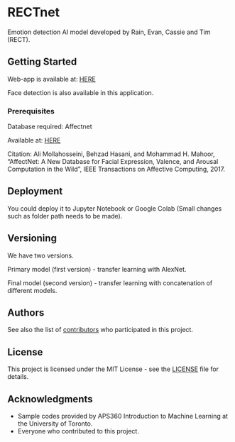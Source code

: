 # RECTnet
Emotion detection AI model developed by Rain, Evan, Cassie and Tim (RECT).

## Getting Started

Web-app is available at: [HERE](RECTnet.ml/demo) 

Face detection is also available in this application.

### Prerequisites

Database required: Affectnet

Available at: [HERE](http://mohammadmahoor.com/affectnet/)

Citation: Ali Mollahosseini, Behzad Hasani, and Mohammad H. Mahoor, “AffectNet: A New Database for Facial Expression, Valence, and Arousal Computation in the Wild”, IEEE Transactions on Affective Computing, 2017.

## Deployment

You could deploy it to Jupyter Notebook or Google Colab (Small changes such as folder path needs to be made).

## Versioning

We have two versions.

Primary model (first version) - transfer learning with AlexNet.

Final model (second version) - transfer learning with concatenation of different models.

## Authors

See also the list of [contributors](https://github.com/Kexin6/RECTnet/contributors) who participated in this project.

## License

This project is licensed under the MIT License - see the [LICENSE](LICENSE) file for details.

## Acknowledgments

* Sample codes provided by APS360 Introduction to Machine Learning at the University of Toronto.
* Everyone who contributed to this project.


